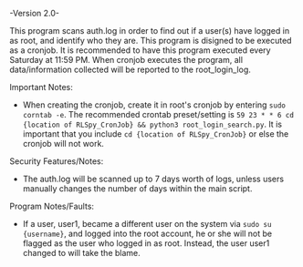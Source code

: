 -Version 2.0-

This program scans auth.log in order to find out if a user(s) have logged in as root, and identify who they are. This program is disigned to be executed as a cronjob. It is recommended to have this program executed every Saturday at 11:59 PM. When cronjob executes the program, all data/information collected will be reported to the root_login_log. 

Important Notes:
- When creating the cronjob, create it in root's cronjob by entering `sudo corntab -e`. The recommended crontab preset/setting is `59 23 * * 6 cd {location of RLSpy_CronJob} && python3 root_login_search.py`. It is important that you include `cd {location of RLSpy_CronJob}` or else the cronjob will not work.

Security Features/Notes:
- The auth.log will be scanned up to 7 days worth of logs, unless users manually changes the number of days within the main script.

Program Notes/Faults:
- If a user, user1, became a different user on the system via `sudo su {username}`, and logged into the root account, he or she will not be flagged as the user who logged in as root. Instead, the user user1 changed to will take the blame.
